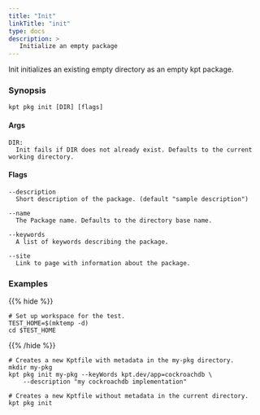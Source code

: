 ```yaml
---
title: "Init"
linkTitle: "init"
type: docs
description: >
   Initialize an empty package
---
```

<!--mdtogo:Short
    Initialize an empty package
-->

Init initializes an existing empty directory as an empty kpt package.

### Synopsis
<!--mdtogo:Long-->
```
kpt pkg init [DIR] [flags]
```

#### Args

```
DIR:
  Init fails if DIR does not already exist. Defaults to the current working directory.
```

#### Flags

```
--description
  Short description of the package. (default "sample description")

--name
  The Package name. Defaults to the directory base name.

--keywords
  A list of keywords describing the package.

--site
  Link to page with information about the package.
```
<!--mdtogo-->

### Examples

{{% hide %}}

<!-- @makeWorkplace @verifyExamples-->
```
# Set up workspace for the test.
TEST_HOME=$(mktemp -d)
cd $TEST_HOME
```

{{% /hide %}}

<!--mdtogo:Examples-->

<!-- @pkgInit @verifyStaleExamples-->
```shell
# Creates a new Kptfile with metadata in the my-pkg directory.
mkdir my-pkg
kpt pkg init my-pkg --keyWords kpt.dev/app=cockroachdb \
    --description "my cockroachdb implementation"
```

```shell
# Creates a new Kptfile without metadata in the current directory.
kpt pkg init
```
<!--mdtogo-->

